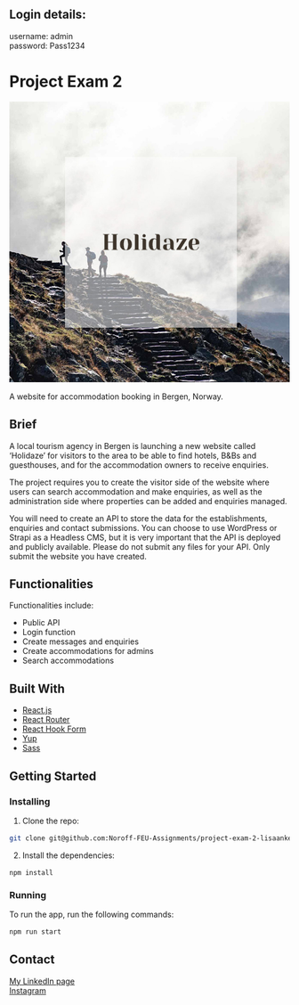 ## Login details:
username: admin  
password: Pass1234  

# Project Exam 2 

![Project Exam](src/images/pe2.jpg)

A website for accommodation booking in Bergen, Norway. 

## Brief

A local tourism agency in Bergen is launching a new website called ‘Holidaze’ for visitors to the area to be able to find hotels, B&Bs and guesthouses, and for the accommodation owners to receive enquiries.

The project requires you to create the visitor side of the website where users can search accommodation and make enquiries, as well as the administration side where properties can be added and enquiries managed.

You will need to create an API to store the data for the establishments, enquiries and contact submissions. You can choose to use WordPress or Strapi as a Headless CMS, but it is very important that the API is deployed and publicly available. Please do not submit any files for your API. Only submit the website you have created.

## Functionalities

Functionalities include: 


- Public API  
- Login function
- Create messages and enquiries 
- Create accommodations for admins 
- Search accommodations


## Built With


- [React.js](https://reactjs.org/)
- [React Router](https://v5.reactrouter.com/web/guides/quick-start)
- [React Hook Form](https://react-hook-form.com/)
- [Yup](https://www.npmjs.com/package/yup)
- [Sass](https://sass-lang.com/)

## Getting Started

### Installing

1. Clone the repo:

```bash
git clone git@github.com:Noroff-FEU-Assignments/project-exam-2-lisaankerrasch.git
```

2. Install the dependencies:

```
npm install 
```

### Running

To run the app, run the following commands:

```bash
npm run start
```

## Contact

[My LinkedIn page](https://www.linkedin.com/in/lisa-anker-rasch-strom/)  
[Instagram](https://www.instagram.com/x.itoh)  




